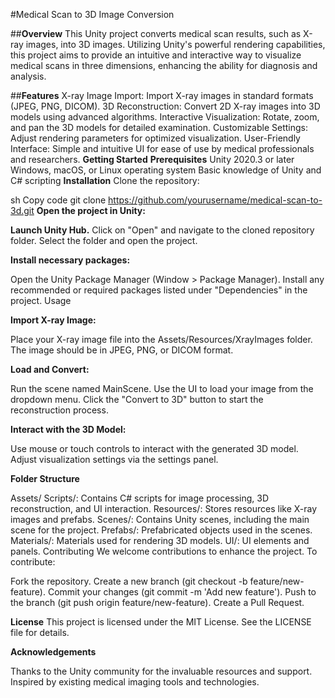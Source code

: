 #Medical Scan to 3D Image Conversion

##__Overview__
This Unity project converts medical scan results, such as X-ray images, into 3D images. Utilizing Unity's powerful rendering capabilities, this project aims to provide an intuitive and interactive way to visualize medical scans in three dimensions, enhancing the ability for diagnosis and analysis.

##__Features__
X-ray Image Import: Import X-ray images in standard formats (JPEG, PNG, DICOM).
3D Reconstruction: Convert 2D X-ray images into 3D models using advanced algorithms.
Interactive Visualization: Rotate, zoom, and pan the 3D models for detailed examination.
Customizable Settings: Adjust rendering parameters for optimized visualization.
User-Friendly Interface: Simple and intuitive UI for ease of use by medical professionals and researchers.
__Getting Started__
__Prerequisites__
Unity 2020.3 or later
Windows, macOS, or Linux operating system
Basic knowledge of Unity and C# scripting
__Installation__
Clone the repository:

sh
Copy code
git clone https://github.com/yourusername/medical-scan-to-3d.git
__Open the project in Unity:__

__Launch Unity Hub.__
Click on "Open" and navigate to the cloned repository folder.
Select the folder and open the project.

__Install necessary packages:__

Open the Unity Package Manager (Window > Package Manager).
Install any recommended or required packages listed under "Dependencies" in the project.
Usage

__Import X-ray Image:__

Place your X-ray image file into the Assets/Resources/XrayImages folder.
The image should be in JPEG, PNG, or DICOM format.

__Load and Convert:__

Run the scene named MainScene.
Use the UI to load your image from the dropdown menu.
Click the "Convert to 3D" button to start the reconstruction process.

__Interact with the 3D Model:__

Use mouse or touch controls to interact with the generated 3D model.
Adjust visualization settings via the settings panel.

__Folder Structure__

Assets/
Scripts/: Contains C# scripts for image processing, 3D reconstruction, and UI interaction.
Resources/: Stores resources like X-ray images and prefabs.
Scenes/: Contains Unity scenes, including the main scene for the project.
Prefabs/: Prefabricated objects used in the scenes.
Materials/: Materials used for rendering 3D models.
UI/: UI elements and panels.
Contributing
We welcome contributions to enhance the project. To contribute:

Fork the repository.
Create a new branch (git checkout -b feature/new-feature).
Commit your changes (git commit -m 'Add new feature').
Push to the branch (git push origin feature/new-feature).
Create a Pull Request.

__License__
This project is licensed under the MIT License. See the LICENSE file for details.

__Acknowledgements__

Thanks to the Unity community for the invaluable resources and support.
Inspired by existing medical imaging tools and technologies.
